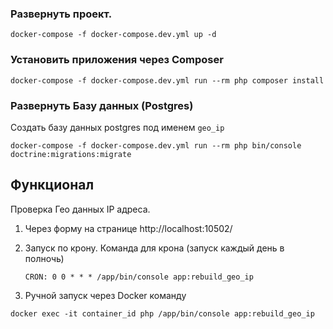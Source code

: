 ### Развернуть проект.
`docker-compose -f docker-compose.dev.yml up -d`
### Установить приложения через Composer
`docker-compose -f docker-compose.dev.yml run --rm php composer install`
### Развернуть Базу данных (Postgres)

Создать базу данных postgres под именем `geo_ip`

`docker-compose -f docker-compose.dev.yml run --rm php bin/console doctrine:migrations:migrate`

## Функционал

Проверка Гео данных IP адреса.

1) Через форму на странице http://localhost:10502/

2) Запуск по крону. Команда для крона (запуск каждый день в полночь)

    `CRON: 0 0 * * * /app/bin/console app:rebuild_geo_ip`
    
3) Ручной запуск через Docker команду

`docker exec -it container_id php /app/bin/console app:rebuild_geo_ip`
   
    





